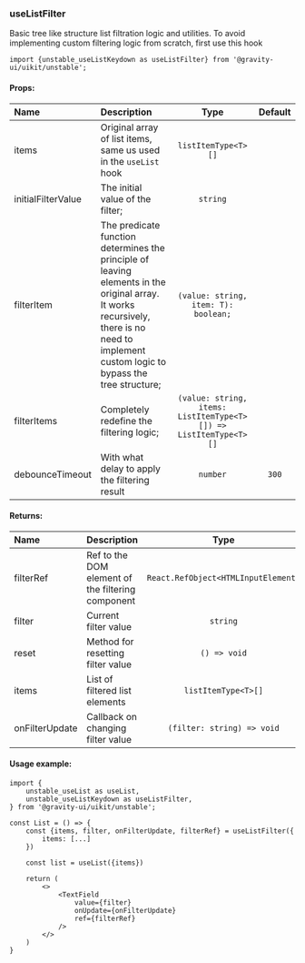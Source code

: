 ### useListFilter

Basic tree like structure list filtration logic and utilities. To avoid implementing custom filtering logic from scratch, first use this hook

```tsx
import {unstable_useListKeydown as useListFilter} from '@gravity-ui/uikit/unstable';
```

#### Props:

| Name               | Description                                                                                                                                                                               |                               Type                               | Default |
| :----------------- | :---------------------------------------------------------------------------------------------------------------------------------------------------------------------------------------- | :--------------------------------------------------------------: | :-----: |
| items              | Original array of list items, same us used in the `useList` hook                                                                                                                          |                       `listItemType<T>[]`                        |         |
| initialFilterValue | The initial value of the filter;                                                                                                                                                          |                             `string`                             |         |
| filterItem         | The predicate function determines the principle of leaving elements in the original array. It works recursively, there is no need to implement custom logic to bypass the tree structure; |               `(value: string, item: T): boolean;`               |         |
| filterItems        | Completely redefine the filtering logic;                                                                                                                                                  | `(value: string, items: ListItemType<T>[]) => ListItemType<T>[]` |         |
| debounceTimeout    | With what delay to apply the filtering result                                                                                                                                             |                             `number`                             |  `300`  |

#### Returns:

| Name           | Description                                       |                Type                 |
| :------------- | :------------------------------------------------ | :---------------------------------: |
| filterRef      | Ref to the DOM element of the filtering component | `React.RefObject<HTMLInputElement>` |
| filter         | Current filter value                              |              `string`               |
| reset          | Method for resetting filter value                 |            `() => void`             |
| items          | List of filtered list elements                    |         `listItemType<T>[]`         |
| onFilterUpdate | Callback on changing filter value                 |     `(filter: string) => void`      |

#### Usage example:

```tsx
import {
    unstable_useList as useList,
    unstable_useListKeydown as useListFilter,
} from '@gravity-ui/uikit/unstable';

const List = () => {
    const {items, filter, onFilterUpdate, filterRef} = useListFilter({
        items: [...]
    })

    const list = useList({items})

    return (
        <>
            <TextField
                value={filter}
                onUpdate={onFilterUpdate}
                ref={filterRef}
            />
        </>
    )
}
```

